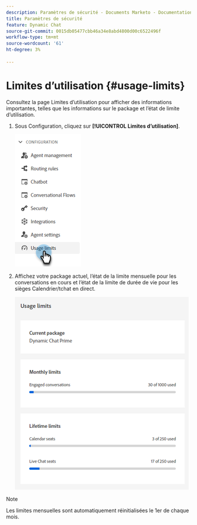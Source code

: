 ```yaml
---
description: Paramètres de sécurité - Documents Marketo - Documentation du produit
title: Paramètres de sécurité
feature: Dynamic Chat
source-git-commit: 0015db05477cbb46a34e8abd4800d00c6522496f
workflow-type: tm+mt
source-wordcount: '61'
ht-degree: 3%

---
```


# Limites d’utilisation {#usage-limits}

Consultez la page Limites d’utilisation pour afficher des informations importantes, telles que les informations sur le package et l’état de limite d’utilisation.

1. Sous Configuration, cliquez sur **[!UICONTROL Limites d’utilisation]**.

   ![](assets/usage-limits-1.png)

1. Affichez votre package actuel, l’état de la limite mensuelle pour les conversations en cours et l’état de la limite de durée de vie pour les sièges Calendrier/tchat en direct.

   ![](assets/usage-limits-2.png)

>[!NOTE]
>
>Les limites mensuelles sont automatiquement réinitialisées le 1er de chaque mois.
